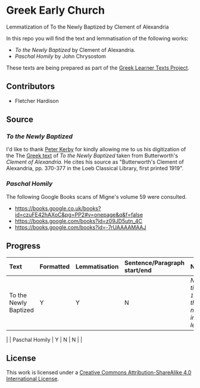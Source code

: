 # Greek Early Church

Lemmatization of To the Newly Baptized by Clement of Alexandria

In this repo you will find the text and lemmatisation of the following works:

* _To the Newly Baptized_ by Clement of Alexandria.
* _Paschal Homily_ by John Chrysostom






These texts are being prepared as part of the [Greek Learner Texts Project](https://greek-learner-texts.org/).

## Contributors

* Fletcher Hardison

## Source

### _To the Newly Baptized_

I'd like to thank [Peter Kerby](http://www.earlychristianwritings.com/) for kindly allowing me to us his digitization of the The [Greek text](http://www.earlychristianwritings.com/text/clement-baptized-uni.html) of _To the Newly Baptized_ taken from Butterworth's _Clement of Alexandria_. He cites his source as "Butterworth's Clement of Alexandria, pp. 370-377 in the Loeb Classical Library, first printed 1919".

### _Paschal Homily_

The following Google Books scans of Migne's volume 59 were consulted.

* <https://books.google.co.uk/books?id=czuFE42hAXoC&pg=PP2#v=onepage&q&f=false>
* <https://books.google.com/books?id=z09JD5utn_4C>
* <https://books.google.com/books?id=-7rUAAAAMAAJ>


## Progress

| Text | Formatted | Lemmatisation | Sentence/Paragraph start/end | Notes |
|:--|:--|:--|:--|:--|
| To the Newly Baptized | Y | Y | N | *Note that the title (line `1.0.head` in the text) was not included in the lemmatisation.*
|
| Paschal Homily | Y | N | N | |



## License

This work is licensed under a [Creative Commons Attribution-ShareAlike 4.0 International License](http://creativecommons.org/licenses/by-sa/4.0/).
